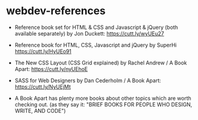 # webdev-references

- Reference book set for HTML & CSS and Javascript & jQuery (both available separately)
by Jon Duckett:
https://cutt.ly/wyUEu27

- Reference book for HTML, CSS, Javascript and jQuery
by SuperHi
https://cutt.ly/HyUEo91

- The New CSS Layout (CSS Grid explained)
by Rachel Andrew / A Book Apart:
https://cutt.ly/nyUEhoE

- SASS for Web Designers
by Dan Cederholm / A Book Apart:
https://cutt.ly/NyUEjMt

- A Book Apart has plenty more books about other topics which are worth checking out.
(as they say it: "BRIEF BOOKS FOR PEOPLE WHO DESIGN, WRITE, AND CODE")
